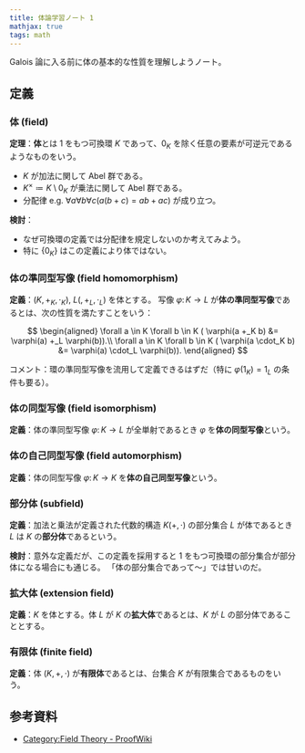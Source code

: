 ```yaml
---
title: 体論学習ノート 1
mathjax: true
tags: math
---
```


Galois 論に入る前に体の基本的な性質を理解しようノート。

## 定義

### 体 (field)

**定理**：**体**とは 1 をもつ可換環 $K$ であって、$0_K$ を除く任意の要素が可逆元であるようなものをいう。

* $K$ が加法に関して Abel 群である。
* $K^\times \coloneqq K\setminus0_K$ が乗法に関して Abel 群である。
* 分配律 e.g. $\forall a \forall b \forall c(a(b + c) = ab + ac)$ が成り立つ。

**検討**：

* なぜ可換環の定義では分配律を規定しないのか考えてみよう。
* 特に $\lbrace 0_K\rbrace$ はこの定義により体ではない。

### 体の準同型写像 (field homomorphism)

**定義**：$(K, +_K, \cdot_K)$, $L(, +_L, \cdot_L)$ を体とする。
写像 $\varphi\colon K \longrightarrow L$ が**体の準同型写像**であるとは、次の性質を満たすことをいう：

$$
\begin{aligned}
\forall a \in K \forall b \in K ( \varphi(a +_K b) &= \varphi(a) +_L \varphi(b)).\\
\forall a \in K \forall b \in K ( \varphi(a \cdot_K b) &= \varphi(a) \cdot_L \varphi(b)).
\end{aligned}
$$

コメント：環の準同型写像を流用して定義できるはずだ（特に $\varphi(1_K) = 1_L$ の条件も要る）。

### 体の同型写像 (field isomorphism)

**定義**：体の準同型写像 $\varphi\colon K \longrightarrow L$ が全単射であるとき
$\varphi$ を**体の同型写像**という。

### 体の自己同型写像 (field automorphism)

**定義**：体の同型写像 $\varphi\colon K \longrightarrow K$ を**体の自己同型写像**という。

### 部分体 (subfield)

**定義**：加法と乗法が定義された代数的構造 $K(+, \cdot)$ の部分集合 $L$ が体であるとき
$L$ は $K$ の**部分体**であるという。

**検討**：意外な定義だが、この定義を採用すると 1 をもつ可換環の部分集合が部分体になる場合にも通じる。
「体の部分集合であって～」では甘いのだ。

### 拡大体 (extension field)

**定義**：$K$ を体とする。体 $L$ が $K$ の**拡大体**であるとは、$K$ が $L$ の部分体であることとする。

### 有限体 (finite field)

**定義**：体 $(K, +, \cdot)$ が**有限体**であるとは、台集合 $K$ が有限集合であるものをいう。

## 参考資料

* [Category:Field Theory - ProofWiki](https://proofwiki.org/wiki/Category:Field_Theory)
